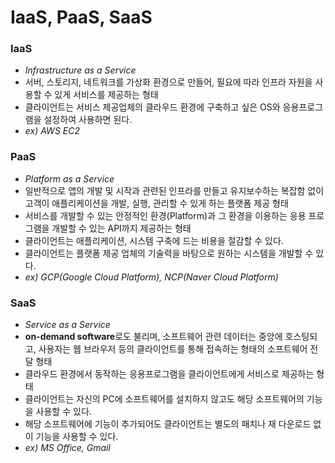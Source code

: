 # IaaS, PaaS, SaaS

### IaaS
- *Infrastructure as a Service*
- 서버, 스토리지, 네트워크를 가상화 환경으로 만들어, 필요에 따라 인프라 자원을 사용할 수 있게 서비스를 제공하는 형태
- 클라이언트는 서비스 제공업체의 클라우드 환경에 구축하고 싶은 OS와 응용프로그램을 설정하여 사용하면 된다.
- *ex) AWS EC2*

### PaaS
- *Platform as a Service*
- 일반적으로 앱의 개발 및 시작과 관련된 인프라를 만들고 유지보수하는 복잡함 없이 고객이 애플리케이션을 개발, 실행, 관리할 수 있게 하는 플랫폼 제공 형태
- 서비스를 개발할 수 있는 안정적인 환경(Platform)과 그 환경을 이용하는 응용 프로그램을 개발할 수 있는 API까지 제공하는 형태
- 클라이언트는 애플리케이션, 시스템 구축에 드는 비용을 절감할 수 있다.
- 클라이언트는 플랫폼 제공 업체의 기술력을 바탕으로 원하는 시스템을 개발할 수 있다.
- *ex) GCP(Google Cloud Platform), NCP(Naver Cloud Platform)*

### SaaS
- *Service as a Service*
- **on-demand software**로도 불리며, 소프트웨어 관련 데이터는 중앙에 호스팅되고, 사용자는 웹 브라우저 등의 클라이언트를 통해 접속하는 형태의 소프트웨어 전달 형태
- 클라우드 환경에서 동작하는 응용프로그램을 클라이언트에게 서비스로 제공하는 형태
- 클라이언트는 자신의 PC에 소프트웨어를 설치하지 않고도 해당 소프트웨어의 기능을 사용할 수 있다.
- 해당 소프트웨어에 기능이 추가되어도 클라이언트는 별도의 패치나 재 다운로드 없이 기능을 사용할 수 있다.
- *ex) MS Office, Gmail*